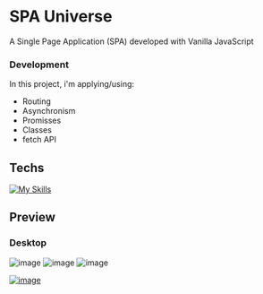 # SPA Universe

A Single Page Application (SPA) developed with Vanilla JavaScript

### Development

In this project, i'm applying/using:

- Routing
- Asynchronism
- Promisses
- Classes
- fetch API

## Techs

[![My Skills](https://skillicons.dev/icons?i=js,html,css)](https://skillicons.dev)

## Preview

   ### Desktop
![image](https://user-images.githubusercontent.com/86017907/179315828-89ab0651-7956-4989-82bd-132453afd60a.png)
![image](https://user-images.githubusercontent.com/86017907/179316057-f2c784b0-b6dc-4592-9f04-02b07fafefd2.png)
![image](https://user-images.githubusercontent.com/86017907/179315919-9054d602-b364-4734-91c0-8c046de978c1.png)






[![image](https://user-images.githubusercontent.com/86017907/179060688-590eac0e-1195-4bad-80d3-8c848b0af5e2.png)](/LICENSE)
